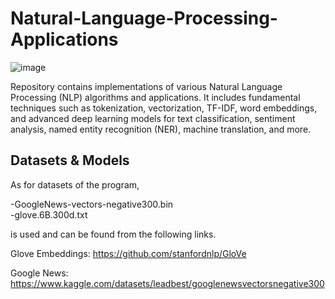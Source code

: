 # Natural-Language-Processing-Applications
![image](https://github.com/user-attachments/assets/8bd77586-00e2-4956-a7e6-d23d9c8c018d)

Repository contains implementations of various Natural Language Processing (NLP) algorithms and applications. It includes fundamental techniques such as tokenization, vectorization, TF-IDF, word embeddings, and advanced deep learning models for text classification, sentiment analysis, named entity recognition (NER), machine translation, and more.
 


## Datasets & Models
As for datasets of the program,

-GoogleNews-vectors-negative300.bin        
-glove.6B.300d.txt

is used and can be found from the following links.

Glove Embeddings: https://github.com/stanfordnlp/GloVe

Google News: https://www.kaggle.com/datasets/leadbest/googlenewsvectorsnegative300

 
